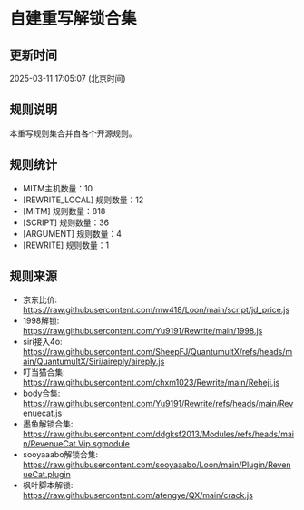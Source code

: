 # 自建重写解锁合集

## 更新时间
2025-03-11 17:05:07 (北京时间)

## 规则说明
本重写规则集合并自各个开源规则。

## 规则统计
- MITM主机数量：10
- [REWRITE_LOCAL] 规则数量：12
- [MITM] 规则数量：818
- [SCRIPT] 规则数量：36
- [ARGUMENT] 规则数量：4
- [REWRITE] 规则数量：1


## 规则来源
- 京东比价: https://raw.githubusercontent.com/mw418/Loon/main/script/jd_price.js
- 1998解锁: https://raw.githubusercontent.com/Yu9191/Rewrite/main/1998.js
- siri接入4o: https://raw.githubusercontent.com/SheepFJ/QuantumultX/refs/heads/main/QuantumultX/Siri/aireply/aireply.js
- 叮当猫合集: https://raw.githubusercontent.com/chxm1023/Rewrite/main/Reheji.js
- body合集: https://raw.githubusercontent.com/Yu9191/Rewrite/refs/heads/main/Revenuecat.js
- 墨鱼解锁合集: https://raw.githubusercontent.com/ddgksf2013/Modules/refs/heads/main/RevenueCat.Vip.sgmodule
- sooyaaabo解锁合集: https://raw.githubusercontent.com/sooyaaabo/Loon/main/Plugin/RevenueCat.plugin
- 枫叶脚本解锁: https://raw.githubusercontent.com/afengye/QX/main/crack.js
